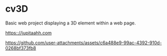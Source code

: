 # cv3D
Basic web project displaying a 3D element within a web page.

[https:://jupitaahh.com](https:://jupitaahh.com)

https://github.com/user-attachments/assets/c6a488e9-99ac-4392-910d-0268bf373fb8

